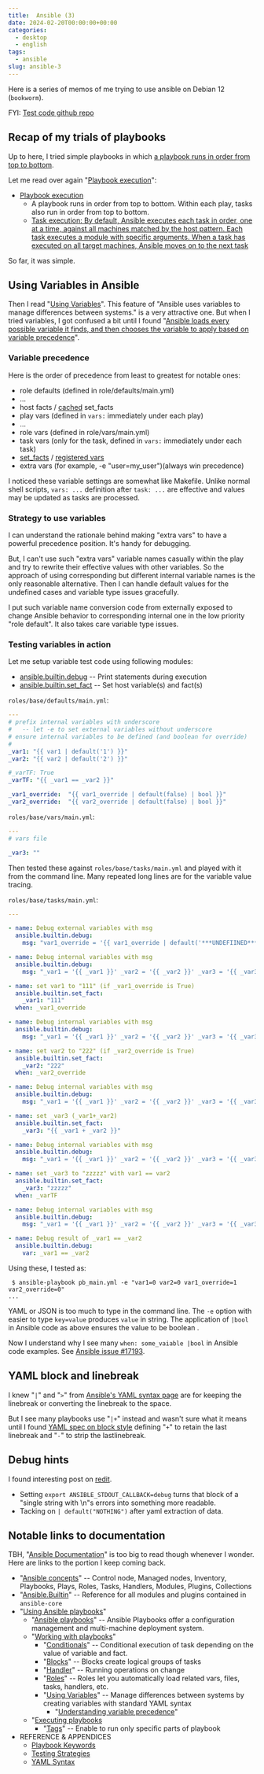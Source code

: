 ```yaml
---
title:  Ansible (3)
date: 2024-02-20T00:00:00+00:00
categories:
  - desktop
  - english
tags:
  - ansible
slug: ansible-3
---
```


Here is a series of memos of me trying to use ansible on Debian 12 (`bookworm`).

FYI: [Test code github repo](https://github.com/osamuaoki/osamuaoki-hugo-proj)

## Recap of my trials of playbooks

Up to here, I tried simple playbooks in which [a playbook runs in order from top to bottom](https://docs.ansible.com/ansible/latest/playbook_guide/playbooks_intro.html#playbook-execution).

Let me read over again "[Playbook execution](https://docs.ansible.com/ansible/latest/playbook_guide/playbooks_intro.html#playbook-execution)":

* [Playbook execution](https://docs.ansible.com/ansible/latest/playbook_guide/playbooks_intro.html#playbook-execution)
  * A playbook runs in order from top to bottom. Within each play, tasks also run in order from top to bottom.
  * [Task execution: By default, Ansible executes each task in order, one at a time, against all
machines matched by the host pattern. Each task executes a module with specific
arguments. When a task has executed on all target machines, Ansible moves on to
the next task](https://docs.ansible.com/ansible/latest/playbook_guide/playbooks_intro.html#task-execution)

So far, it was simple.

## Using Variables in Ansible

Then I read "[Using Variables](https://docs.ansible.com/ansible/latest/playbook_guide/playbooks_variables.html)".
This feature of "Ansible uses variables to manage differences between systems."
is a very attractive one.  But when I tried variables, I got confused a bit
until I found "[Ansible loads every possible variable it finds, and then
chooses the variable to apply based on variable
precedence](https://docs.ansible.com/ansible/latest/playbook_guide/playbooks_variables.html#variable-precedence-where-should-i-put-a-variable)".

### Variable precedence
Here is the order of precedence from least to greatest for notable ones:

* role defaults (defined in role/defaults/main.yml)
* ...
* host facts / [cached](https://docs.ansible.com/ansible/latest/modules/set_fact_module.html#parameter-cacheable) set_facts
* play vars (defined in `vars:` immediately under each play)
* ...
* role vars (defined in role/vars/main.yml)
* task vars (only for the task, defined in `vars:` immediately under each task)
* [set_facts](https://docs.ansible.com/ansible/latest/collections/ansible/builtin/set_fact_module.html) / [registered vars](https://docs.ansible.com/ansible/latest/playbook_guide/playbooks_variables.html#registering-variables)
* extra vars (for example, -e "user=my_user")(always win precedence)

I noticed these variable settings are somewhat like Makefile.  Unlike normal
shell scripts, `vars: ...` definition after `task: ...` are effective and
values may be updated as tasks are processed.

### Strategy to use variables

I can understand the rationale behind making "extra vars" to have a powerful
precedence position.  It's handy for debugging.

But, I can't use such "extra vars" variable names casually within the play and
try to rewrite their effective values with other variables.  So the approach of
using corresponding but different internal variable names is the only
reasonable alternative.  Then I can handle default values for the undefined
cases and variable type issues gracefully.

I put such variable name conversion code from externally exposed to change
Ansible behavior to corresponding internal one in the low priority "role
default".  It also takes care variable type issues.

### Testing variables in action

Let me setup variable test code using following modules:

* [ansible.builtin.debug](https://docs.ansible.com/ansible/latest/collections/ansible/builtin/debug_module.html) --  Print statements during execution
* [ansible.builtin.set_fact](https://docs.ansible.com/ansible/latest/collections/ansible/builtin/set_fact_module.html) -- Set host variable(s) and fact(s)

`roles/base/defaults/main.yml`:

```yaml
---
# prefix internal variables with underscore
#   -- let -e to set external variables without underscore
# ensure internal variables to be defined (and boolean for override)
#
_var1: "{{ var1 | default('1') }}"
_var2: "{{ var2 | default('2') }}"

#_varTF: True
_varTF: "{{ _var1 == _var2 }}"

_var1_override:  "{{ var1_override | default(false) | bool }}" 
_var2_override:  "{{ var2_override | default(false) | bool }}" 

```

`roles/base/vars/main.yml`:

```yaml
---
# vars file

_var3: ""
```


Then tested these against `roles/base/tasks/main.yml` and played with it from
the command line.  Many repeated long lines are for the variable value tracing.

`roles/base/tasks/main.yml`:

```yaml
---

- name: Debug external variables with msg
  ansible.builtin.debug:
    msg: "var1_override = '{{ var1_override | default('***UNDEFIINED***') }}' var2_override = '{{ var2_override | default('***UNDEFIINED***') }}'"

- name: Debug internal variables with msg
  ansible.builtin.debug:
    msg: "_var1 = '{{ _var1 }}' _var2 = '{{ _var2 }}' _var3 = '{{ _var3 }}' _varTF = '{{ _varTF }}' _var1_override = '{{ _var1_override }}' _var2_override = '{{ _var2_override }}'"

- name: set var1 to "111" (if _var1_override is True)
  ansible.builtin.set_fact:
    _var1: "111"
  when: _var1_override

- name: Debug internal variables with msg
  ansible.builtin.debug:
    msg: "_var1 = '{{ _var1 }}' _var2 = '{{ _var2 }}' _var3 = '{{ _var3 }}' _varTF = '{{ _varTF }}' _var1_override = '{{ _var1_override }}' _var2_override = '{{ _var2_override }}'"

- name: set var2 to "222" (if _var2_override is True)
  ansible.builtin.set_fact:
    _var2: "222"
  when: _var2_override

- name: Debug internal variables with msg
  ansible.builtin.debug:
    msg: "_var1 = '{{ _var1 }}' _var2 = '{{ _var2 }}' _var3 = '{{ _var3 }}' _varTF = '{{ _varTF }}' _var1_override = '{{ _var1_override }}' _var2_override = '{{ _var2_override }}'"

- name: set _var3 (_var1+_var2)
  ansible.builtin.set_fact:
    _var3: "{{ _var1 + _var2 }}"

- name: Debug internal variables with msg
  ansible.builtin.debug:
    msg: "_var1 = '{{ _var1 }}' _var2 = '{{ _var2 }}' _var3 = '{{ _var3 }}' _varTF = '{{ _varTF }}' _var1_override = '{{ _var1_override }}' _var2_override = '{{ _var2_override }}'"

- name: set _var3 to "zzzzz" with var1 == var2
  ansible.builtin.set_fact:
    _var3: "zzzzz"
  when: _varTF

- name: Debug internal variables with msg
  ansible.builtin.debug:
    msg: "_var1 = '{{ _var1 }}' _var2 = '{{ _var2 }}' _var3 = '{{ _var3 }}' _varTF = '{{ _varTF }}' _var1_override = '{{ _var1_override }}' _var2_override = '{{ _var2_override }}'"

- name: Debug result of _var1 == _var2
  ansible.builtin.debug:
    var: _var1 == _var2
```

Using these, I tested as:

```console
 $ ansible-playbook pb_main.yml -e "var1=0 var2=0 var1_override=1 var2_override=0"
...
```

YAML or JSON is too much to type in the command line.  The `-e` option with
easier to type `key=value` produces `value` in string.  The application of
`|bool` in Ansible code as above ensures the value to be boolean .  

Now I understand why I see many `when: some_vaiable |bool` in Ansible code
examples.  See [Ansible issue #17193](https://github.com/ansible/ansible/issues/17193).

## YAML block and linebreak

I knew "`|`" and "`>`" from
[Ansible's YAML syntax page](https://docs.ansible.com/ansible/latest/reference_appendices/YAMLSyntax.html)
are for keeping the linebreak or converting the linebreak to the space.

But I see many playbooks use "`|+`" instead and wasn't sure what it means until I found
[YAML spec on block
style](https://yaml.org/spec/1.2.2/#chapter-8-block-style-productions) defining
"`+`" to retain the last linebreak and "`-`" to strip the lastlinebreak.

## Debug hints

I found interesting post on [redit](https://www.reddit.com/r/ansible/comments/14lbknm/debugging_ansible_jinja2_templates/).

* Setting `export ANSIBLE_STDOUT_CALLBACK=debug` turns that block of a "single string with \n"s errors into something more readable.
* Tacking on `| default("NOTHING")` after yaml extraction of data.


## Notable links to documentation

TBH, "[Ansible Documentation](https://docs.ansible.com/)" is too big to read
though whenever I wonder.  Here are links to the portion I keep coming back.

* "[Ansible concepts](https://docs.ansible.com/ansible/latest/getting_started/basic_concepts.html)" -- Control node, Managed nodes, Inventory, Playbooks, Plays, Roles, Tasks, Handlers, Modules, Plugins, Collections
* "[Ansible.Builtin](https://docs.ansible.com/ansible/latest/collections/ansible/builtin/)" -- Reference for all modules and plugins contained in `ansible-core`
* "[Using Ansible playbooks](https://docs.ansible.com/ansible/latest/playbook_guide/)"
  * "[Ansible playbooks](https://docs.ansible.com/ansible/latest/playbook_guide/playbooks_intro.html)" -- Ansible Playbooks offer a configuration management and multi-machine deployment system.
  * "[Working with playbooks](https://docs.ansible.com/ansible/latest/playbook_guide/playbooks.html)"
    * "[Conditionals](https://docs.ansible.com/ansible/latest/playbook_guide/playbooks_conditionals.html)" -- Conditional execution of task depending on the value of variable and fact.
    * "[Blocks](https://docs.ansible.com/ansible/latest/playbook_guide/playbooks_blocks.html)" -- Blocks create logical groups of tasks
    * "[Handler](https://docs.ansible.com/ansible/latest/playbook_guide/playbooks_handlers.html)" -- Running operations on change
    * "[Roles](https://docs.ansible.com/ansible/latest/playbook_guide/playbooks_reuse_roles.html)" -- Roles let you automatically load related vars, files, tasks, handlers, etc.
    * "[Using Variables](https://docs.ansible.com/ansible/latest/playbook_guide/playbooks_variables.html)" -- Manage differences between systems by creating variables with standard YAML syntax
      * "[Understanding variable precedence](https://docs.ansible.com/ansible/latest/playbook_guide/playbooks_variables.html#understanding-variable-precedence)"
  * "[Executing playbooks](https://docs.ansible.com/ansible/latest/playbook_guide/playbooks_execution.html)
    * "[Tags](https://docs.ansible.com/ansible/latest/playbook_guide/playbooks_tags.html)" -- Enable to run only specific parts of playbook
* REFERENCE & APPENDICES
  * [Playbook Keywords](https://docs.ansible.com/ansible/latest/reference_appendices/playbooks_keywords.html)
  * [Testing Strategies](https://docs.ansible.com/ansible/latest/reference_appendices/test_strategies.html)
  * [YAML Syntax](https://docs.ansible.com/ansible/latest/reference_appendices/YAMLSyntax.html)

<!--
Trace points

https://zenn.dev/y_mrok/books/ansible-no-module-no-tsukaikata 2023/09/22
https://noknowing.hatenablog.com/entry/2021/01/02/130032 docker nginx

Official example
https://github.com/ansible/ansible-examples
Similar examples referenced to go forward.
https://github.com/pythops/workstation
https://github.com/jhx0/debian-desktop-playbook.git
https://github.com/Regrau/ansible-workstation-play.git
https://github.com/sys0dm1n/ansible-ubuntu-desktop.git
https://github.com/gh640/ansible-playbook-localhost-examples
https://github.com/alecigne/ansible-desktop.git
https://github.com/kalos/ansible-debian-workstation.git -- Automate workstation setup with Ansible
  https://schfkt.dev/blog/workstation-setup-with-ansible/ May 13, 2023
https://github.com/rpthms/ansible-debian-server.git
https://github.com/allotmentandy/ansible-debian-install-desktop.git -- Using Ansible To Setup My New Debian Desktop Machine

-->

<!--
vim: set sw=2 sts=2 ai si et tw=79 ft=markdown:
-->
